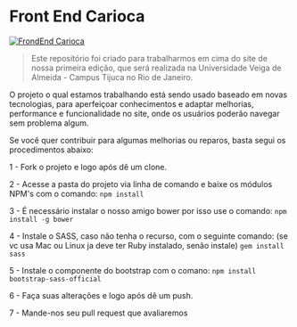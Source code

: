 # Front End Carioca

[![FrondEnd Carioca](http://frontendcarioca.com.br/img/logotipo.png)](http://frontendcarioca.com.br)

> Este repositório foi criado para trabalharmos em cima do site de nossa primeira edição, que será realizada na Universidade Veiga de Almeida - Campus Tijuca no Rio de Janeiro.

O projeto o qual estamos trabalhando está sendo usado baseado em novas tecnologias, para aperfeiçoar conhecimentos e adaptar melhorias, performance e funcionalidade no site, onde os usuários poderão navegar sem problema algum.

Se você quer contribuir para algumas melhorias ou reparos, basta segui os procedimentos abaixo:

1 - Fork o projeto e logo após dê um clone.

2 - Acesse a pasta do projeto via linha de comando e baixe os módulos NPM's com o comando: 
`npm install`

3 - É necessário instalar o nosso amigo bower por isso use o comando:
`npm install -g bower`

4 - Instale o SASS, caso não tenha o recurso, com o seguinte comando: (se vc usa Mac ou Linux ja deve ter Ruby instalado, senão instale)
`gem install sass`

5 - Instale o componente do bootstrap com o comano:
`npm install bootstrap-sass-official`

6 - Faça suas alterações e logo após dê um push.

7 - Mande-nos seu pull request que avaliaremos